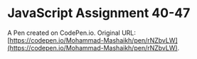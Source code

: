 # JavaScript Assignment 40-47

A Pen created on CodePen.io. Original URL: [https://codepen.io/Mohammad-Mashaikh/pen/rNZbvLW](https://codepen.io/Mohammad-Mashaikh/pen/rNZbvLW).

